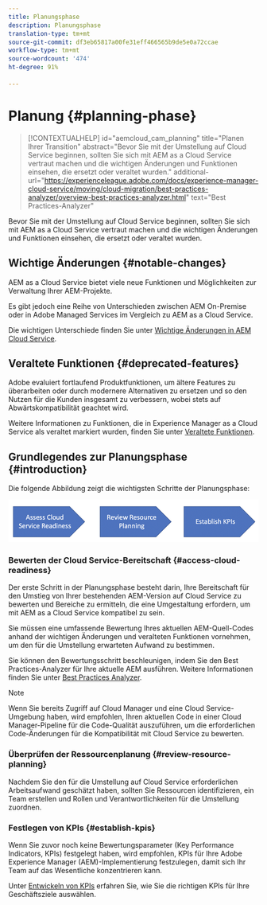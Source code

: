 ```yaml
---
title: Planungsphase
description: Planungsphase
translation-type: tm+mt
source-git-commit: df3eb65817a00fe31eff466565b9de5e0a72ccae
workflow-type: tm+mt
source-wordcount: '474'
ht-degree: 91%

---
```



# Planung {#planning-phase}

>[!CONTEXTUALHELP]
>id="aemcloud_cam_planning"
>title="Planen Ihrer Transition"
>abstract="Bevor Sie mit der Umstellung auf Cloud Service beginnen, sollten Sie sich mit AEM as a Cloud Service vertraut machen und die wichtigen Änderungen und Funktionen einsehen, die ersetzt oder veraltet wurden."
>additional-url="https://experienceleague.adobe.com/docs/experience-manager-cloud-service/moving/cloud-migration/best-practices-analyzer/overview-best-practices-analyzer.html" text="Best Practices-Analyzer"

Bevor Sie mit der Umstellung auf Cloud Service beginnen, sollten Sie sich mit AEM as a Cloud Service vertraut machen und die wichtigen Änderungen und Funktionen einsehen, die ersetzt oder veraltet wurden.

## Wichtige Änderungen {#notable-changes}

AEM as a Cloud Service bietet viele neue Funktionen und Möglichkeiten zur Verwaltung Ihrer AEM-Projekte.

Es gibt jedoch eine Reihe von Unterschieden zwischen AEM On-Premise oder in Adobe Managed Services im Vergleich zu AEM as a Cloud Service.

Die wichtigen Unterschiede finden Sie unter [Wichtige Änderungen in AEM Cloud Service](https://docs.adobe.com/content/help/de-DE/experience-manager-cloud-service/release-notes/aem-cloud-changes.html).

## Veraltete Funktionen {#deprecated-features}

Adobe evaluiert fortlaufend Produktfunktionen, um ältere Features zu überarbeiten oder durch modernere Alternativen zu ersetzen und so den Nutzen für die Kunden insgesamt zu verbessern, wobei stets auf Abwärtskompatibilität geachtet wird.

Weitere Informationen zu Funktionen, die in Experience Manager as a Cloud Service als veraltet markiert wurden, finden Sie unter [Veraltete Funktionen](https://docs.adobe.com/content/help/de-DE/experience-manager-cloud-service/release-notes/deprecated-removed-features.html#deprecated-features).

## Grundlegendes zur Planungsphase {#introduction}

Die folgende Abbildung zeigt die wichtigsten Schritte der Planungsphase:

![image](/help/move-to-cloud-service/assets/planning-phaseimg1.png)

### Bewerten der Cloud Service-Bereitschaft {#access-cloud-readiness}

Der erste Schritt in der Planungsphase besteht darin, Ihre Bereitschaft für den Umstieg von Ihrer bestehenden AEM-Version auf Cloud Service zu bewerten und Bereiche zu ermitteln, die eine Umgestaltung erfordern, um mit AEM as a Cloud Service kompatibel zu sein.

Sie müssen eine umfassende Bewertung Ihres aktuellen AEM-Quell-Codes anhand der wichtigen Änderungen und veralteten Funktionen vornehmen, um den für die Umstellung erwarteten Aufwand zu bestimmen.

Sie können den Bewertungsschritt beschleunigen, indem Sie den Best Practices-Analyzer für Ihre aktuelle AEM ausführen. Weitere Informationen finden Sie unter [Best Practices Analyzer](/help/move-to-cloud-service/best-practices-analyzer/overview-best-practices-analyzer.md).

>[!NOTE]
>Wenn Sie bereits Zugriff auf Cloud Manager und eine Cloud Service-Umgebung haben, wird empfohlen, Ihren aktuellen Code in einer Cloud Manager-Pipeline für die Code-Qualität auszuführen, um die erforderlichen Code-Änderungen für die Kompatibilität mit Cloud Service zu bewerten.

### Überprüfen der Ressourcenplanung {#review-resource-planning}

Nachdem Sie den für die Umstellung auf Cloud Service erforderlichen Arbeitsaufwand geschätzt haben, sollten Sie Ressourcen identifizieren, ein Team erstellen und Rollen und Verantwortlichkeiten für die Umstellung zuordnen.

### Festlegen von KPIs {#establish-kpis}

Wenn Sie zuvor noch keine Bewertungsparameter (Key Performance Indicators, KPIs) festgelegt haben, wird empfohlen, KPIs für Ihre Adobe Experience Manager (AEM)-Implementierung festzulegen, damit sich Ihr Team auf das Wesentliche konzentrieren kann.

Unter [Entwickeln von KPIs](https://guided.adobe.com/welcome/aem/part6.html) erfahren Sie, wie Sie die richtigen KPIs für Ihre Geschäftsziele auswählen.

